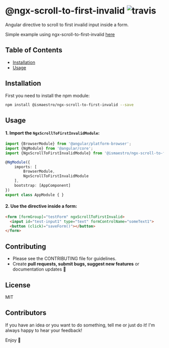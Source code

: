 # @ngx-scroll-to-first-invalid ![travis](https://travis-ci.org/Ismaestro/ngx-scroll-to-first-invalid.svg?branch=master)

Angular directive to scroll to first invalid input inside a form.

Simple example using ngx-scroll-to-first-invalid [here](https://angularexampleapp.com/heroes)

## Table of Contents
* [Installation](#installation)
* [Usage](#usage)

## Installation

First you need to install the npm module:

```sh
npm install @ismaestro/ngx-scroll-to-first-invalid --save
```

## Usage

#### 1. Import the `NgxScrollToFirstInvalidModule`:

```ts
import {BrowserModule} from '@angular/platform-browser';
import {NgModule} from '@angular/core';
import {NgxScrollToFirstInvalidModule} from '@ismaestro/ngx-scroll-to-first-invalid';

@NgModule({
    imports: [
        BrowserModule,
        NgxScrollToFirstInvalidModule
    ],
    bootstrap: [AppComponent]
})
export class AppModule { }
```

#### 2. Use the directive inside a form:

```html
<form [formGroup]="testForm" ngxScrollToFirstInvalid>
  <input id="test-input1" type="text" formControlName="someText1">
  <button (click)="saveForm()"></button>
</form>
```

## Contributing

- Please see the CONTRIBUTING file for guidelines.
- Create **pull requests, submit bugs, suggest new features** or documentation updates :wrench:

## License

MIT

## Contributors

If you have an idea or you want to do something, tell me or just do it!
I'm always happy to hear your feedback!

Enjoy :metal:
